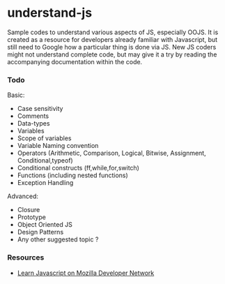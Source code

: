understand-js
=============

Sample codes to understand various aspects of JS, especially OOJS. It is created as a resource for developers already familiar with Javascript,  but still need to Google how a particular thing is done via JS. New JS coders might not understand complete code, but may give it a try by reading the accompanying documentation within the code.

### Todo

Basic:

* Case sensitivity
* Comments
* Data-types
* Variables
* Scope of variables
* Variable Naming convention
* Operators (Arithmetic, Comparison, Logical, Bitwise, Assignment, Conditional,typeof)
* Conditional constructs (ff,while,for,switch)
* Functions (including nested functions)
* Exception Handling

Advanced:

* Closure
* Prototype
* Object Oriented JS
* Design Patterns
* Any other suggested topic ?

### Resources
* [Learn Javascript on Mozilla Developer Network](https://developer.mozilla.org/en-US/learn/javascript)
